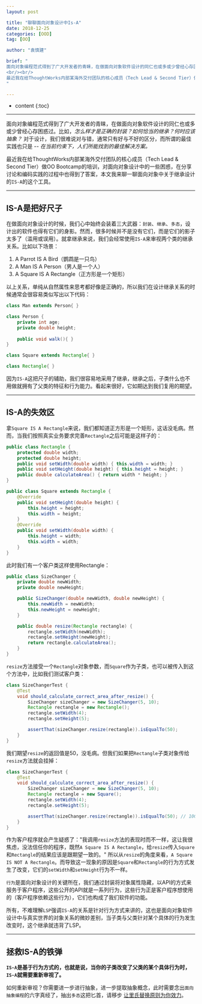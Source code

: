 ```yaml
---
layout: post

title: "聊聊面向对象设计中Is-A"
date: 2018-12-25
categories: [OOD]
tag: [OO]

author: "袁慎建"

brief: "
面向对象编程范式得到了广大开发者的青睐，在做面向对象软件设计的同仁也或多或少曾经心存困惑过。比如，怎么样才是正确的封装？如何恰当的继承？何时应该抽象？ 对于设计，我们很难说对与错，通常只有好与不好的区分，而所谓的最佳实践也只是 -- 在当前约束下，人们所能找到的最佳解决方案。
<br/><br/>
最近我在给ThoughtWorks内部某海外交付团队的核心成员（Tech Lead & Second Tier）做OO Bootcamp的培训，对面向对象设计中的一些困惑，在分享讨论和编码实践的过程中也得到了答案，本文我来聊一聊面向对象中关于继承设计的`IS-A`的这个工具。
"

---
```


* content
{:toc}

---

面向对象编程范式得到了广大开发者的青睐，在做面向对象软件设计的同仁也或多或少曾经心存困惑过。比如，*怎么样才是正确的封装？如何恰当的继承？何时应该抽象？* 对于设计，我们很难说对与错，通常只有好与不好的区分，而所谓的最佳实践也只是 -- *在当前约束下，人们所能找到的最佳解决方案。*

最近我在给ThoughtWorks内部某海外交付团队的核心成员（Tech Lead & Second Tier）做OO Bootcamp的培训，对面向对象设计中的一些困惑，在分享讨论和编码实践的过程中也得到了答案，本文我来聊一聊面向对象中关于继承设计的`IS-A`的这个工具。

---

## IS-A是把好尺子
在做面向对象设计的时候，我们心中始终会装着三大武器：`封装`、`继承`、`多态`，设计出的软件也得有它们的身影。然而，很多时候并不是没有它们，而是它们的影子太多了（滥用或误用）。就拿继承来说，我们会经常使用`IS-A`来审视两个类的继承关系。比如以下场景：

1. A Parrot IS A Bird（鹦鹉是一只鸟）
2. A Man IS A Person（男人是一个人）
3. A Square IS A Rectangle（正方形是一个矩形）

以上关系，单纯从自然属性来思考都好像是正确的，所以我们在设计继承关系的时候通常会很容易类似写出以下代码：

```java
class Man extends Person{ }

class Person {
    private int age;
    private double height;
    
    public void walk(){ }
}

class Square extends Rectangle{ }

class Rectangle{ }
```

因为`IS-A`这把尺子的辅助，我们很容易地采用了继承，继承之后，子类什么也不用做就拥有了父类的特征和行为能力。看起来很好，它如期达到我们复用的期望。

---

## IS-A的失效区
拿`Square IS A Rectangle`来说，我们都知道正方形是一个矩形，这话没毛病。然而，当我们按照真实业务要求完善`Rectangle`之后可能是这样子的：

```java
public class Rectangle {
    protected double width;
    protected double height;
    public void setWidth(double width) { this.width = width; }
    public void setHeight(double height) { this.height = height; }
    public double calculateArea() { return width * height; }
}

public class Square extends Rectangle {
    @Override
    public void setHeight(double height) {
        this.height = height;
        this.width = height;
    }
    @Override
    public void setWidth(double width) {
        this.height = width;
        this.width = width;
    }
}
```
此时我们有一个客户类这样使用Rectangle：


```java
public class SizeChanger {
    private double newWidth;
    private double newHeight;

    public SizeChanger(double newWidth, double newHeight) {
        this.newWidth = newWidth;
        this.newHeight = newHeight;
    }

    public double resize(Rectangle rectangle) {
        rectangle.setWidth(newWidth);
        rectangle.setHeight(newHeight);
        return rectangle.calculateArea();
    }
}
```
`resize`方法接受一个`Rectangle`对象参数，而`Square`作为子类，也可以被传入到这个方法中，比如我们测试客户类：

```java
class SizeChangerTest {
    @Test
    void should_calculate_correct_area_after_resize() {
        SizeChanger sizeChanger = new SizeChanger(5, 10);
        Rectangle rectangle = new Rectangle();
        rectangle.setWidth(4);
        rectangle.setHeight(5);

        assertThat(sizeChanger.resize(rectangle)).isEqualTo(50);
    }
}
```
我们期望`resize`的返回值是50，没毛病。但我们如果把`Rectangle`子类对象传给`resize`方法就会挂掉：

```java
class SizeChangerTest {
    @Test
    void should_calculate_correct_area_after_resize() {
        SizeChanger sizeChanger = new SizeChanger(5, 10);
        Rectangle rectangle = new Square();
        rectangle.setWidth(4);
        rectangle.setHeight(5);

        assertThat(sizeChanger.resize(rectangle)).isEqualTo(50); // 100 not 50
    }
}
```

作为客户程序就会产生疑惑了："我调用`resize`方法的表现时而不一样，这让我很焦虑，没法信任你的程序，既然`A Square IS A Rectangle`，给`resize`传入`Square`和`Rectangle`的结果应该是跟期望一致的。" 所以从`resize`的角度来看，`A Square IS NOT A Rectangle`。而导致这一现象的原因是`Square`和`Rectangle`的行为方式发生了改变，它们的`setWidth`和`setHeight`行为不一样。

`行为`是面向对象设计的关键所在，我们通过封装将对象属性隐藏，以API的方式来服务于客户程序，这些公开的API就是一系列行为，这些行为正是客户程序想使用的（客户程序依赖这些行为），它们也构成了我们软件的功能。

所有，不难理解`LSP`强调`IS-A`的关系是针对行为方式来讲的，这也是面向对象软件设计中与真实世界的对象关系的微妙差别，当子类与父类针对某个具体的行为发生改变时，这个继承就违背了LSP。

---

## 拯救IS-A的铁弹
**`IS-A`是基于行为方式的，也就是说，当你的子类改变了父类的某个具体行为时，`IS-A`就需要重新审视了。**

如何重新审视？你需要进一步进行抽象，进一步提取抽象概念，此时需要念出`面向抽象编程`的六字真经了，抽出`多态`这把匕首，请移步 [让里氏替换原则为你效力](https://sjyuan.cc/make-lsp-working-for-you/)。

